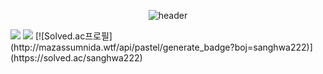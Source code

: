 <div align="center">
  
![header](https://capsule-render.vercel.app/api?type=transparent&text=Ralph)  
</div>
<img src="https://img.shields.io/badge/Python-007396?style=for-the-badge&logo=java&logoColor=white">
<img src="https://img.shields.io/badge/C-007396?style=for-the-badge&logo=java&logoColor=white">
[![Solved.ac프로필](http://mazassumnida.wtf/api/pastel/generate_badge?boj=sanghwa222)]
(https://solved.ac/sanghwa222)
